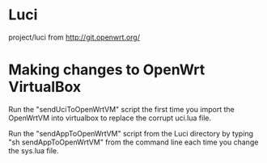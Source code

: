 Luci
====

project/luci from http://git.openwrt.org/

Making changes to OpenWrt VirtualBox
====

Run the "sendUciToOpenWrtVM" script the first time you import the OpenWrtVM into virtualbox to replace the corrupt uci.lua file.

Run the "sendAppToOpenWrtVM" script from the Luci directory by typing "sh sendAppToOpenWrtVM" from the command line each time you change the sys.lua file.
